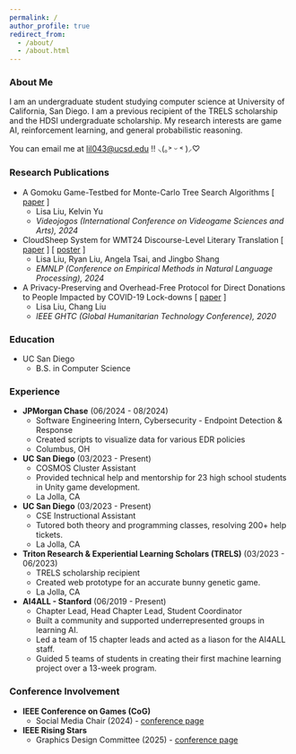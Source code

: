 ```yaml
---
permalink: /
author_profile: true
redirect_from: 
  - /about/
  - /about.html
---
```


### About Me
I am an undergraduate student studying computer science at University of California, San Diego. I am a previous recipient of the TRELS scholarship and the HDSI undergraduate scholarship. My research interests are game AI, reinforcement learning, and general probabilistic reasoning.

You can email me at lil043@ucsd.edu !! ⸜(｡˃ ᵕ ˂ )⸝♡

### Research Publications
- A Gomoku Game-Testbed for Monte-Carlo Tree Search Algorithms [ [paper](files/vj_gomoku_mcts.pdf) ] 
  - Lisa Liu, Kelvin Yu 
  - _Videojogos (International Conference on Videogame Sciences and Arts), 2024_
- CloudSheep System for WMT24 Discourse-Level Literary Translation [ [paper](https://www2.statmt.org/wmt24/pdf/2024.wmt-1.95.pdf) ] [ [poster](files/hdsi_poster.pdf) ] 
  - Lisa Liu, Ryan Liu, Angela Tsai, and Jingbo Shang 
  - _EMNLP (Conference on Empirical Methods in Natural Language Processing), 2024_ 
- A Privacy-Preserving and Overhead-Free Protocol for Direct Donations to People Impacted by COVID-19 Lock-downs [ [paper](https://ieeexplore.ieee.org/stamp/stamp.jsp?tp=&arnumber=9342887) ] 
  - Lisa Liu, Chang Liu 
  - _IEEE GHTC (Global Humanitarian Technology Conference), 2020_ 

### Education
- UC San Diego
  - B.S. in Computer Science
 
### Experience
- **JPMorgan Chase** (06/2024 - 08/2024)
    - Software Engineering Intern, Cybersecurity - Endpoint Detection & Response
    - Created scripts to visualize data for various EDR policies
    - Columbus, OH
- **UC San Diego** (03/2023 - Present)
    - COSMOS Cluster Assistant
    - Provided technical help and mentorship for 23 high school students in Unity game development.
    - La Jolla, CA
- **UC San Diego** (03/2023 - Present)
    - CSE Instructional Assistant
    - Tutored both theory and programming classes, resolving 200+ help tickets.
    - La Jolla, CA
- **Triton Research & Experiential Learning Scholars (TRELS)** (03/2023 - 06/2023)
    - TRELS scholarship recipient
    - Created web prototype for an accurate bunny genetic game.
    - La Jolla, CA
- **AI4ALL - Stanford** (06/2019 - Present)
    - Chapter Lead, Head Chapter Lead, Student Coordinator
    - Built a community and supported underrepresented groups in learning AI.
    - Led a team of 15 chapter leads and acted as a liason for the AI4ALL staff.
    - Guided 5 teams of students in creating their first machine learning project over a 13-week program.

### Conference Involvement
- **IEEE Conference on Games (CoG)** 
    - Social Media Chair (2024) - [conference page](https://2024.ieee-cog.org/about/#committee)
- **IEEE Rising Stars**
    - Graphics Design Committee (2025) - [conference page](https://ieee-risingstars.org/2025/)
